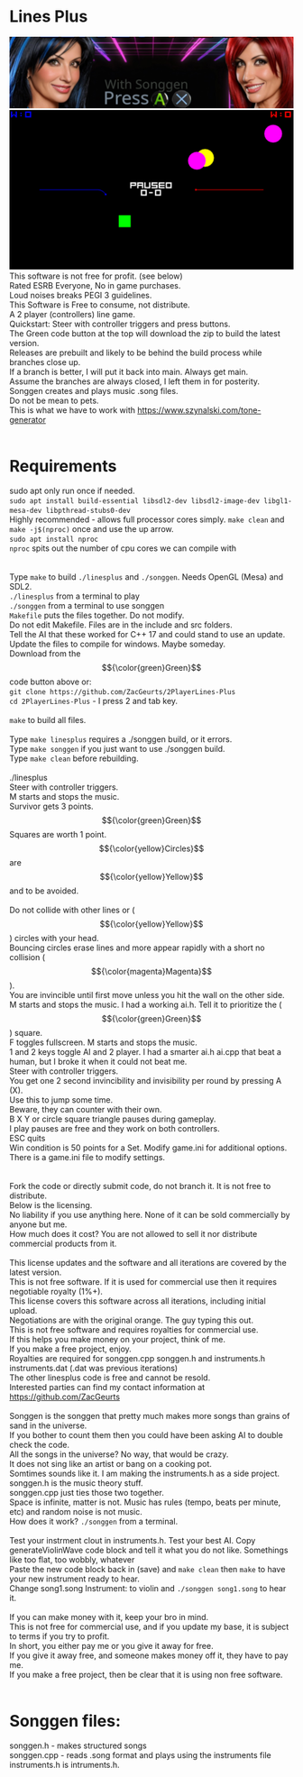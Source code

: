 <!--- This files is to be viewed at https://github.com/ZacGeurts/2PlayerLines-Plus --->
# Lines Plus
![Banner](images/banner.png)<BR />
![Screenshot](images/linesplus.png)<BR />
This software is not free for profit. (see below)<BR />
Rated ESRB Everyone, No in game purchases.<BR />
Loud noises breaks PEGI 3 guidelines.<BR />
This Software is Free to consume, not distribute.<BR />
A 2 player (controllers) line game.<BR />
Quickstart: Steer with controller triggers and press buttons.<BR />
The Green code button at the top will download the zip to build the latest version.<BR />
Releases are prebuilt and likely to be behind the build process while branches close up.<BR />
If a branch is better, I will put it back into main. Always get main.<BR />
Assume the branches are always closed, I left them in for posterity.<BR />
Songgen creates and plays music .song files.<BR />
Do not be mean to pets.<BR />
This is what we have to work with https://www.szynalski.com/tone-generator<BR />
<BR />
# Requirements
sudo apt only run once if needed.<BR />
`sudo apt install build-essential libsdl2-dev libsdl2-image-dev libgl1-mesa-dev libpthread-stubs0-dev`<BR />
Highly recommended - allows full processor cores simply. `make clean` and `make -j$(nproc)` once and use the up arrow.<BR />
`sudo apt install nproc`<BR />
`nproc` spits out the number of cpu cores we can compile with<BR />
<BR />
<BR />
Type `make` to build `./linesplus` and `./songgen`. Needs OpenGL (Mesa) and SDL2.<BR />
`./linesplus` from a terminal to play<BR />
`./songgen` from a terminal to use songgen<BR />
`Makefile` puts the files together. Do not modify.<BR />
Do not edit Makefile. Files are in the include and src folders.<BR />
Tell the AI that these worked for C++ 17 and could stand to use an update.<BR />
Update the files to compile for windows. Maybe someday.<BR />
Download from the $${\color{green}Green}$$ code button above or:<BR />
`git clone https://github.com/ZacGeurts/2PlayerLines-Plus`<BR />
`cd 2PlayerLines-Plus` - I press 2 and tab key.<BR />
<BR />
`make` to build all files.<BR />
<BR />
Type `make linesplus` requires a ./songgen build, or it errors.<BR />
Type `make songgen` if you just want to use ./songgen build.<BR />
Type `make clean` before rebuilding.<BR />
<BR />
./linesplus<BR />
Steer with controller triggers.<BR />
M starts and stops the music. <BR />
Survivor gets 3 points.<BR />
$${\color{green}Green}$$ Squares are worth 1 point.<BR />
$${\color{yellow}Circles}$$ are $${\color{yellow}Yellow}$$ and to be avoided.<BR />
<BR />
Do not collide with other lines or ($${\color{yellow}Yellow}$$) circles with your head.<BR />
Bouncing circles erase lines and more appear rapidly with a short no collision ($${\color{magenta}Magenta}$$).<BR />
You are invincible until first move unless you hit the wall on the other side.<BR />
M starts and stops the music. I had a working ai.h. Tell it to prioritize the ($${\color{green}Green}$$) square.<BR />
F toggles fullscreen. M starts and stops the music.<BR />
1 and 2 keys toggle AI and 2 player. I had a smarter ai.h ai.cpp that beat a human, but I broke it when it could not beat me.<BR />
Steer with controller triggers.<BR />
You get one 2 second invincibility and invisibility per round by pressing A (X).<BR />
Use this to jump some time.<BR />
Beware, they can counter with their own.<BR />
B X Y or circle square triangle pauses during gameplay.<BR />
I play pauses are free and they work on both controllers.<BR />
ESC quits<BR />
Win condition is 50 points for a Set. Modify game.ini for additional options.<BR />
There is a game.ini file to modify settings.<BR />
<BR />
<BR />
Fork the code or directly submit code, do not branch it. It is not free to distribute.<BR />
Below is the licensing.<BR />
No liability if you use anything here. None of it can be sold commercially by anyone but me.<BR />
How much does it cost? You are not allowed to sell it nor distribute commercial products from it.<BR />
<BR />
This license updates and the software and all iterations are covered by the latest version.<BR />
This is not free software. If it is used for commercial use then it requires negotiable royalty (1%+).<BR />
This license covers this software across all iterations, including initial upload.<BR />
Negotiations are with the original orange. The guy typing this out.<BR />
This is not free software and requires royalties for commercial use.<BR />
If this helps you make money on your project, think of me.<BR />
If you make a free project, enjoy.<BR />
Royalties are required for songgen.cpp songgen.h and instruments.h instruments.dat (.dat was previous iterations)<BR />
The other linesplus code is free and cannot be resold.<BR />
Interested parties can find my contact information at https://github.com/ZacGeurts<BR />
<BR />
Songgen is the songgen that pretty much makes more songs than grains of sand in the universe.<BR />
If you bother to count them then you could have been asking AI to double check the code.<BR />
All the songs in the universe? No way, that would be crazy.<BR />
It does not sing like an artist or bang on a cooking pot.<BR />
Somtimes sounds like it. I am making the instruments.h as a side project.<BR />
songgen.h is the music theory stuff.<BR />
songgen.cpp just ties those two together.<BR />
Space is infinite, matter is not. Music has rules (tempo, beats per minute, etc) and random noise is not music.<BR />
How does it work? `./songgen` from a terminal.<BR />
<BR />
Test your instrment clout in instruments.h. Test your best AI. Copy generateViolinWave code block and tell it what you do not like. Somethings like too flat, too wobbly, whatever<BR />
Paste the new code block back in (save) and `make clean` then `make` to have your new instrument ready to hear.<BR />
Change song1.song Instrument: to violin and `./songgen song1.song` to hear it.<BR />
<BR />
If you can make money with it, keep your bro in mind.<BR />
This is not free for commercial use, and if you update my base, it is subject to terms if you try to profit.<BR />
In short, you either pay me or you give it away for free.<BR />
If you give it away free, and someone makes money off it, they have to pay me.<BR />
If you make a free project, then be clear that it is using non free software.<BR />
<BR />
# Songgen files:
songgen.h - makes structured songs<BR />
songgen.cpp - reads .song format and plays using the instruments file<BR />
instruments.h is intruments.h.<BR />

